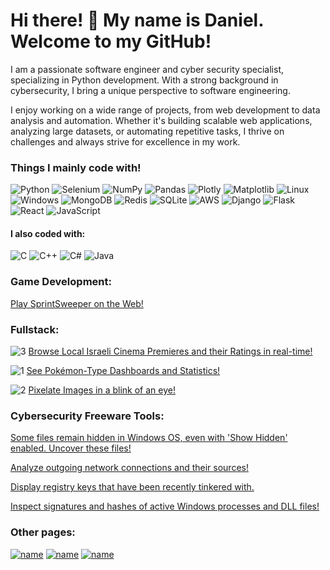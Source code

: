 # Hi there! 👋 My name is Daniel. Welcome to my GitHub!
I am a passionate software engineer and cyber security specialist, specializing in Python development. With a strong background in cybersecurity, I bring a unique perspective to software engineering.

I enjoy working on a wide range of projects, from web development to data analysis and automation. Whether it's building scalable web applications, analyzing large datasets, or automating repetitive tasks, I thrive on challenges and always strive for excellence in my work.



### Things I mainly code with!
![Python](https://img.shields.io/badge/python-3670A0?style=for-the-badge&logo=python&logoColor=ffdd54)
![Selenium](https://img.shields.io/badge/-selenium-%43B02A?style=for-the-badge&logo=selenium&logoColor=white)
![NumPy](https://img.shields.io/badge/numpy-%23013243.svg?style=for-the-badge&logo=numpy&logoColor=white)
![Pandas](https://img.shields.io/badge/pandas-%23150458.svg?style=for-the-badge&logo=pandas&logoColor=white)
![Plotly](https://img.shields.io/badge/Plotly-%233F4F75.svg?style=for-the-badge&logo=plotly&logoColor=white)
![Matplotlib](https://img.shields.io/badge/Matplotlib-%23ffffff.svg?style=for-the-badge&logo=Matplotlib&logoColor=black)
![Linux](https://img.shields.io/badge/Linux-FCC624?style=for-the-badge&logo=linux&logoColor=black)
![Windows](https://img.shields.io/badge/Windows-0078D6?style=for-the-badge&logo=windows&logoColor=white)
![MongoDB](https://img.shields.io/badge/MongoDB-%234ea94b.svg?style=for-the-badge&logo=mongodb&logoColor=white)
![Redis](https://img.shields.io/badge/redis-%23DD0031.svg?style=for-the-badge&logo=redis&logoColor=white)
![SQLite](https://img.shields.io/badge/sqlite-%2307405e.svg?style=for-the-badge&logo=sqlite&logoColor=white)
![AWS](https://img.shields.io/badge/AWS-%23FF9900.svg?style=for-the-badge&logo=amazon-aws&logoColor=white)
![Django](https://img.shields.io/badge/django-%23092E20.svg?style=for-the-badge&logo=django&logoColor=white)
![Flask](https://img.shields.io/badge/flask-%23000.svg?style=for-the-badge&logo=flask&logoColor=white)
![React](https://img.shields.io/badge/react-%3070d1.svg?style=for-the-badge&logo=react&logoColor=white)
![JavaScript](https://img.shields.io/badge/javascript-%233F4F75.svg?style=for-the-badge&logo=javascript&logoColor=white)

#### I also coded with:
![C](https://img.shields.io/badge/c-%2300599C.svg?style=for-the-badge&logo=c&logoColor=white)
![C++](https://img.shields.io/badge/c++-%2300599C.svg?style=for-the-badge&logo=c%2B%2B&logoColor=white)
![C#](https://img.shields.io/badge/c%23-%23239120.svg?style=for-the-badge&logo=csharp&logoColor=white)
![Java](https://img.shields.io/badge/java-%23ED8B00.svg?style=for-the-badge&logo=openjdk&logoColor=white)

### Game Development:
[Play SprintSweeper on the Web!](https://scytherous.itch.io/sprintsweeper)

### Fullstack:
![3](https://github.com/user-attachments/assets/07f88186-2696-4276-9f10-202e18c70222) 
[Browse Local Israeli Cinema Premieres and their Ratings in real-time!](https://dannythedev.github.io/cinema_reviewer/)

![1](https://github.com/user-attachments/assets/51658d68-98c5-458c-a283-4324d75f872f)
[See Pokémon-Type Dashboards and Statistics!](https://devautomate.pythonanywhere.com/)

![2](https://github.com/user-attachments/assets/dbd34433-afab-4018-9d15-2111ae36b94d)
[Pixelate Images in a blink of an eye!](https://danthedeveloper.pythonanywhere.com/)

### Cybersecurity Freeware Tools:
[Some files remain hidden in Windows OS, even with 'Show Hidden' enabled. Uncover these files!](https://github.com/dannythedev/deep_directory_viewer)

[Analyze outgoing network connections and their sources!](https://github.com/dannythedev/network_traffic_analyzer)

[Display registry keys that have been recently tinkered with.](https://github.com/dannythedev/registry_timestamp_checker)

[Inspect signatures and hashes of active Windows processes and DLL files!](https://github.com/dannythedev/active_dll_validator)

### Other pages:

[![name](https://media.giphy.com/media/Jzan0Ssz95QGi6hyjt/giphy.gif)](https://dannythedev.github.io/my-portfolio/)
[![name](https://media.giphy.com/media/d297p7juEAFDkhDE5W/giphy.gif)]()
[![name](https://media.giphy.com/media/nEhT7uEMO55lDadzQZ/giphy.gif)](https://www.youtube.com/watch?v=M4Cl4-GXf80)
<!--
**dannythedev/dannythedev** is a ✨ _special_ ✨ repository because its `README.md` (this file) appears on your GitHub profile.

Here are some ideas to get you started:

- 🔭 I’m currently working on ...
- 🌱 I’m currently learning ...
- 👯 I’m looking to collaborate on ...
- 🤔 I’m looking for help with ...
- 💬 Ask me about ...
- 📫 How to reach me: ...
- 😄 Pronouns: ...
- ⚡ Fun fact: ...
-->

